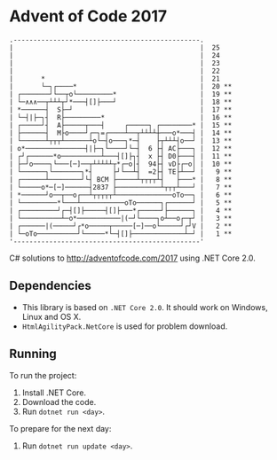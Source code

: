 
# Advent of Code 2017
```
.-----------------------------------------------.       
|                                               |  25
|                                               |  24
|                                               |  23
|                                               |  22
|       *                                       |  21
|       └─┐┌────*                               |  20 **
| ┌───────┘└──┬o└─────────*                     |  19 **
| └─∧∧∧──┬┴┴┴┬┘*───┤[]├───┘                     |  18 **
| *──────┤  S├─┘                                |  17 **
| └─┤|├─┐┤  R├─────────*                        |  16 **
| ┌─────┘┤  A├─────┬───┤     ┌─────┐ ┌────────* |  15 **
| ├──────┤  M├o────┘┌─┐=┌────┴──┬┴┴┴┴┼───o*───┤ |  14 **
| └──────┴┬┬┬┴──────┴o└─┤o───┐*─┤    ├┬┴┴┴┤o──┘ |  13 **
| o*───────────────┤|├─┐└────┘└─┤  6 ├┤ AC├───┐ |  12 **
| ┌┘┌──────*o──────────┴───┤[]├┐┤  x ├┤ D0├───┤ |  11 **
| ├─┘o────┐└───[─]──┬┴┴┴┴┴┬*┌─o│┤  94├┤ vD├┌─o│ |  10 **
| └──────┐└───────┐*┤     ├┘└──┴┤  =2├┤ TE├┴──┘ |   9 **
| ┌──────┴────────┘└┤ BCM ├─────┴┬┬┬┬┴┤   ├───* |   8 **
| └─────o*─[─]──────┤2837 ├───────────┴┬┬┬┴───┘ |   7 **
| *──────┘o──┬──o┌──┴┬┬┬┬┬┴──────────────oTo──┐ |   6 **
| └─────────*└───┴───────────oTo──────┐┌──────┘ |   5 **
| ┌─────────┘┌─┤[]├─────┤[]├───*┌─────┘├──────┐ |   4 **
| └──────────┴─o*───────────|(─┘└────┐o┴──o┌─┬┘ |   3 **
| ┌──────|(─────┘┌*o─────┬─────[─]──o└─────┘┌┘V |   2 **
| └─oTo──────────┘└─────*└─┤[]├─────────────┴─┘ |   1 **
'-----------------------------------------------'       

```
C# solutions to http://adventofcode.com/2017 using .NET Core 2.0.

## Dependencies

- This library is based on `.NET Core 2.0`. It should work on Windows, Linux and OS X.
- `HtmlAgilityPack.NetCore` is used for problem download.

## Running

To run the project:

1. Install .NET Core.
2. Download the code.
3. Run `dotnet run <day>`.

To prepare for the next day:

1. Run `dotnet run update <day>`.